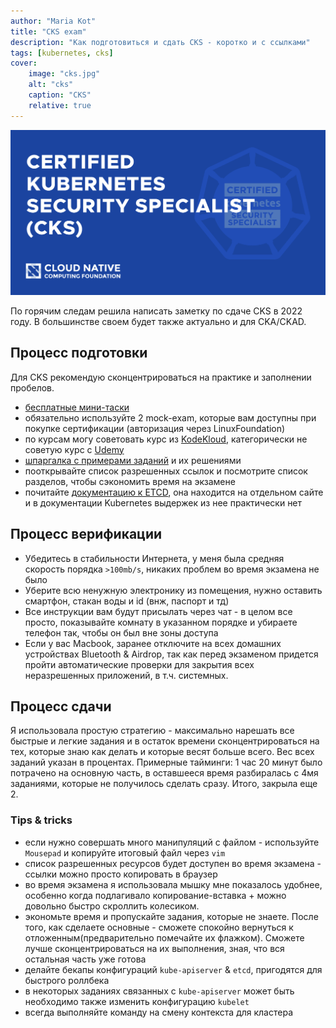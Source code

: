```yaml
---
author: "Maria Kot"
title: "CKS exam"
description: "Как подготовиться и сдать CKS - коротко и с ссылками"
tags: [kubernetes, cks]
cover:
    image: "cks.jpg"
    alt: "cks"
    caption: "CKS"
    relative: true
---
```


![cks](cks.jpg)

По горячим следам решила написать заметку по сдаче CKS в 2022 году. В большинстве своем будет также актуально и для CKA/CKAD.

## Процесс подготовки

Для CKS рекомендую сконцентрироваться на практике и заполнении пробелов.

* [бесплатные мини-таски](https://killercoda.com/killer-shell-cks)
* обязательно используйте 2 mock-exam, которые вам доступны при покупке сертификации (авторизация через LinuxFoundation)
* по курсам могу советовать курс из [KodeKloud](https://kodekloud.com/courses/certified-kubernetes-security-specialist-cks/), категорически не советую курс с [Udemy](https://www.udemy.com/course/certified-kubernetes-security-specialist/)
* [шпаргалка с примерами заданий](https://drive.google.com/file/d/1Ok09giAi_xAUx_TRULQAhjj10Y8xGFri/view?usp=sharing) и их решениями
* пооткрывайте список разрешенных ссылок и посмотрите список разделов, чтобы сэкономить время на экзамене
* почитайте [документацию к ETCD](https://etcd.io/docs/v3.5/op-guide/configuration/), она находится на отдельном сайте и в документации Kubernetes выдержек из нее практически нет

## Процесс верификации

* Убедитесь в стабильности Интернета, у меня была средняя скорость порядка `>100mb/s`, никаких проблем во время экзамена не было
* Уберите всю ненужную электронику из помещения, нужно оставить смартфон, стакан воды и id (внж, паспорт и тд)
* Все инструкции вам будут присылать через чат - в целом все просто, показывайте комнату в указанном порядке и убираете телефон так, чтобы он был вне зоны доступа
* Если у вас Macbook, заранее отключите на всех домашних устройствах Bluetooth & Airdrop, так как перед экзаменом придется пройти автоматические проверки для закрытия всех неразрешенных приложений, в т.ч. системных.

## Процесс сдачи

Я использовала простую стратегию - максимально нарешать все быстрые и легкие задания и в остаток времени сконцентрироваться на тех, которые знаю как делать и которые весят больше всего. Вес всех заданий указан в процентах.
Примерные тайминги: 1 час 20 минут было потрачено на основную часть, в оставшееся время разбиралась с 4мя заданиями, которые не получилось сделать сразу. Итого, закрыла еще 2.

### Tips & tricks

* если нужно совершать много манипуляций с файлом - используйте `Mousepad` и копируйте итоговый файл через `vim`
* список разрешенных ресурсов будет доступен во время экзамена - ссылки можно просто копировать в браузер
* во время экзамена я использовала мышку мне показалось удобнее, особенно когда подлагивало копирование-вставка + можно довольно быстро скроллить колесиком.
* экономьте время и пропускайте задания, которые не знаете. После того, как сделаете основные - сможете спокойно вернуться к отложенным(предварительно помечайте их флажком). Сможете лучше сконцентрироваться на их выполнения, зная, что вся остальная часть уже готова
* делайте бекапы конфигураций `kube-apiserver` & `etcd`, пригодятся для быстрого роллбека
* в некоторых заданиях связанных с `kube-apiserver` может быть необходимо также изменить конфигурацию `kubelet`
* всегда выполняйте команду на смену контекста для кластера
